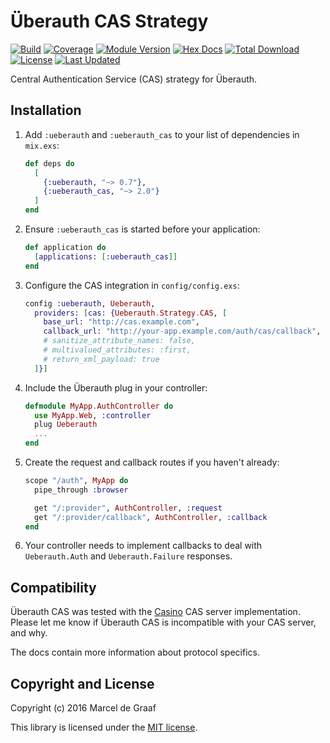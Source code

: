 # Überauth CAS Strategy

[![Build](https://travis-ci.org/marceldegraaf/ueberauth_cas.svg?branch=master)](https://travis-ci.org/marceldegraaf/ueberauth_cas)
[![Coverage](https://coveralls.io/repos/github/marceldegraaf/ueberauth_cas/badge.svg?branch=master)](https://coveralls.io/github/marceldegraaf/ueberauth_cas?branch=master)
[![Module Version](https://img.shields.io/hexpm/v/ueberauth_cas.svg)](https://hex.pm/packages/ueberauth_cas)
[![Hex Docs](https://img.shields.io/badge/hex-docs-lightgreen.svg)](https://hexdocs.pm/ueberauth_cas/)
[![Total Download](https://img.shields.io/hexpm/dt/ueberauth_cas.svg)](https://hex.pm/packages/ueberauth_cas)
[![License](https://img.shields.io/hexpm/l/ueberauth_cas.svg)](https://github.com/marceldegraaf/ueberauth_cas/blob/master/LICENSE.md)
[![Last Updated](https://img.shields.io/github/last-commit/marceldegraaf/ueberauth_cas.svg)](https://github.com/marceldegraaf/ueberauth_cas/commits/master)

Central Authentication Service (CAS) strategy for Überauth.

## Installation

1. Add `:ueberauth` and `:ueberauth_cas` to your list of dependencies in `mix.exs`:

   ```elixir
   def deps do
     [
       {:ueberauth, "~> 0.7"},
       {:ueberauth_cas, "~> 2.0"}
     ]
   end
   ```

2. Ensure `:ueberauth_cas` is started before your application:

   ```elixir
   def application do
     [applications: [:ueberauth_cas]]
   end
   ```

3. Configure the CAS integration in `config/config.exs`:

   ```elixir
   config :ueberauth, Ueberauth,
     providers: [cas: {Ueberauth.Strategy.CAS, [
       base_url: "http://cas.example.com",
       callback_url: "http://your-app.example.com/auth/cas/callback",
       # sanitize_attribute_names: false,
       # multivalued_attributes: :first,
       # return_xml_payload: true
     ]}]
   ```

4. Include the Überauth plug in your controller:

   ```elixir
   defmodule MyApp.AuthController do
     use MyApp.Web, :controller
     plug Ueberauth
     ...
   end
   ```

5. Create the request and callback routes if you haven't already:

   ```elixir
   scope "/auth", MyApp do
     pipe_through :browser

     get "/:provider", AuthController, :request
     get "/:provider/callback", AuthController, :callback
   end
   ```

6. Your controller needs to implement callbacks to deal with `Ueberauth.Auth` and `Ueberauth.Failure` responses.

## Compatibility

Überauth CAS was tested with the [Casino](http://casino.rbcas.com/) CAS server
implementation. Please let me know if Überauth CAS is incompatible with your CAS
server, and why.

The docs contain more information about protocol specifics.

## Copyright and License

Copyright (c) 2016 Marcel de Graaf

This library is licensed under the [MIT license](./LICENSE.md).
